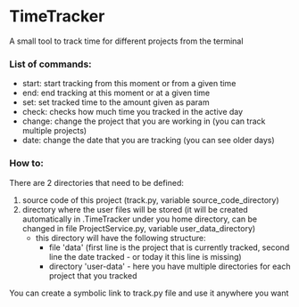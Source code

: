 # TimeTracker
A small tool to track time for different projects from the terminal

### List of commands:
- start: start tracking from this moment or from a given time
- end: end tracking at this moment or at a given time
- set: set tracked time to the amount given as param
- check: checks how much time you tracked in the active day
- change: change the project that you are working in (you can track 
multiple projects)
- date: change the date that you are tracking (you can see older days)

### How to:
There are 2 directories that need to be defined: 
1. source code of this project (track.py, variable source_code_directory)
2. directory where the user files will be stored (it will be 
created automatically in .TimeTracker under you home directory, can be
changed in file ProjectService.py, variable user_data_directory)
    - this directory will have the following structure:
        - file 'data' (first line is the project that is currently 
        tracked, second line the date tracked - or today it this line 
        is missing)
        - directory 'user-data' - here you have multiple directories for 
        each project that you tracked

You can create a symbolic link to track.py file and use it 
anywhere you want